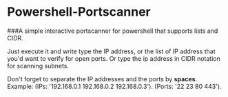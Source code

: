 # Powershell-Portscanner

###A simple interactive portscanner for powershell that supports lists and CIDR.

Just execute it and write type the IP address, or the list of IP address that
you'd want to verify for open ports. Or type the ip address in CIDR notation for
scanning subnets.

Don't forget to separate the IP addresses and the ports by **spaces**.
Example:
(IPs: '192.168.0.1 192.168.0.2 192.168.0.3').
(Ports: '22 23 80 443').
